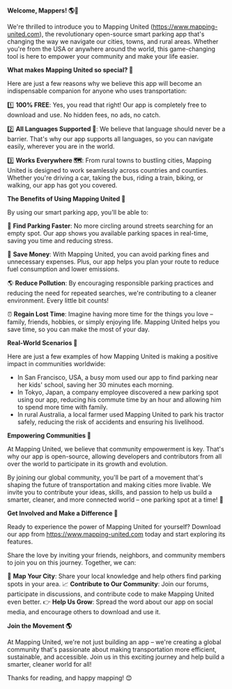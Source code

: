 **Welcome, Mappers! 🌎👋**

We're thrilled to introduce you to Mapping United (https://www.mapping-united.com), the revolutionary open-source smart parking app that's changing the way we navigate our cities, towns, and rural areas. Whether you're from the USA or anywhere around the world, this game-changing tool is here to empower your community and make your life easier.

**What makes Mapping United so special? 🤔**

Here are just a few reasons why we believe this app will become an indispensable companion for anyone who uses transportation:

1️⃣ **100% FREE**: Yes, you read that right! Our app is completely free to download and use. No hidden fees, no ads, no catch.

2️⃣ **All Languages Supported 🌈**: We believe that language should never be a barrier. That's why our app supports all languages, so you can navigate easily, wherever you are in the world.

3️⃣ **Works Everywhere 🗺️**: From rural towns to bustling cities, Mapping United is designed to work seamlessly across countries and counties. Whether you're driving a car, taking the bus, riding a train, biking, or walking, our app has got you covered.

**The Benefits of Using Mapping United 🎉**

By using our smart parking app, you'll be able to:

🚗 **Find Parking Faster**: No more circling around streets searching for an empty spot. Our app shows you available parking spaces in real-time, saving you time and reducing stress.

💸 **Save Money**: With Mapping United, you can avoid parking fines and unnecessary expenses. Plus, our app helps you plan your route to reduce fuel consumption and lower emissions.

🌎 **Reduce Pollution**: By encouraging responsible parking practices and reducing the need for repeated searches, we're contributing to a cleaner environment. Every little bit counts!

⏰ **Regain Lost Time**: Imagine having more time for the things you love – family, friends, hobbies, or simply enjoying life. Mapping United helps you save time, so you can make the most of your day.

**Real-World Scenarios 🌟**

Here are just a few examples of how Mapping United is making a positive impact in communities worldwide:

* In San Francisco, USA, a busy mom used our app to find parking near her kids' school, saving her 30 minutes each morning.
* In Tokyo, Japan, a company employee discovered a new parking spot using our app, reducing his commute time by an hour and allowing him to spend more time with family.
* In rural Australia, a local farmer used Mapping United to park his tractor safely, reducing the risk of accidents and ensuring his livelihood.

**Empowering Communities 🌟**

At Mapping United, we believe that community empowerment is key. That's why our app is open-source, allowing developers and contributors from all over the world to participate in its growth and evolution.

By joining our global community, you'll be part of a movement that's shaping the future of transportation and making cities more livable. We invite you to contribute your ideas, skills, and passion to help us build a smarter, cleaner, and more connected world – one parking spot at a time! 🌟

**Get Involved and Make a Difference 🤝**

Ready to experience the power of Mapping United for yourself? Download our app from https://www.mapping-united.com today and start exploring its features.

Share the love by inviting your friends, neighbors, and community members to join you on this journey. Together, we can:

🌟 **Map Your City**: Share your local knowledge and help others find parking spots in your area.
📈 **Contribute to Our Community**: Join our forums, participate in discussions, and contribute code to make Mapping United even better.
👉 **Help Us Grow**: Spread the word about our app on social media, and encourage others to download and use it.

**Join the Movement 🌎**

At Mapping United, we're not just building an app – we're creating a global community that's passionate about making transportation more efficient, sustainable, and accessible. Join us in this exciting journey and help build a smarter, cleaner world for all!

Thanks for reading, and happy mapping! 😊